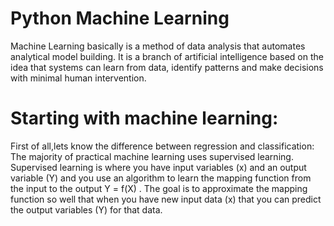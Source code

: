 # Python Machine Learning
Machine Learning basically is a method of data analysis that automates analytical model building. It is a branch of artificial intelligence based on the idea that systems can learn from data, identify patterns and make decisions with minimal human intervention.
# Starting with machine learning:
First of all,lets know the difference between regression and classification:
The majority of practical machine learning uses supervised learning. Supervised learning is where you have input variables (x) and an output variable (Y) and you use an algorithm to learn the mapping function from the input to the output Y = f(X) . The goal is to approximate the mapping function so well that when you have new input data (x) that you can predict the output variables (Y) for that data.
